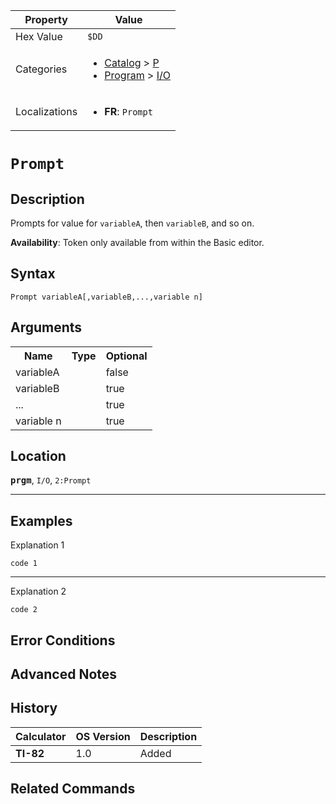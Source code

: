 | Property      | Value |
|---------------|-------|
| Hex Value     | `$DD`|
| Categories    | <ul><li>[Catalog](<../categories/Catalog.md>) > [P](<../categories/Catalog.md#P>)</li><li>[Program](<../categories/Program.md>) > [I/O](<../categories/Program.md#I/O>)</li></ul> |
| Localizations | <ul><li><b>FR</b>: `Prompt `</li></ul> |

# `Prompt `

## Description
Prompts for value for `variableA`, then `variableB`, and so on.


<b>Availability</b>: Token only available from within the Basic editor.

## Syntax
`Prompt variableA[,variableB,...,variable n]`

## Arguments
<table>
<tr><th>Name</th><th>Type</th><th>Optional</th></tr>

<tr><td>variableA</td><td></td><td>false</td></tr>

<tr><td>variableB</td><td></td><td>true</td></tr>

<tr><td>...</td><td></td><td>true</td></tr>

<tr><td>variable n</td><td></td><td>true</td></tr>

</table>

## Location
<tt><kbd><b>prgm</b></kbd></tt>, `I/O`, `2:Prompt`
<hr>

## Examples

Explanation 1
```ti-basic
code 1
```
---
Explanation 2
```ti-basic
code 2
```

## Error Conditions


## Advanced Notes


## History
| Calculator | OS Version | Description |
|------------|------------|-------------|
| <b>TI-82</b> | 1.0 | Added |

## Related Commands

